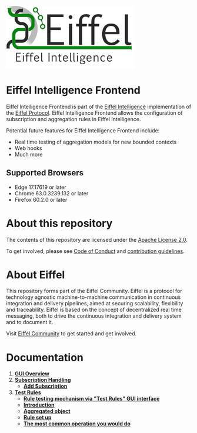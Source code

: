 <!---
   Copyright 2017-2018 Ericsson AB.
   For a full list of individual contributors, please see the commit history.

   Licensed under the Apache License, Version 2.0 (the "License");
   you may not use this file except in compliance with the License.
   You may obtain a copy of the License at

       http://www.apache.org/licenses/LICENSE-2.0

   Unless required by applicable law or agreed to in writing, software
   distributed under the License is distributed on an "AS IS" BASIS,
   WITHOUT WARRANTIES OR CONDITIONS OF ANY KIND, either express or implied.
   See the License for the specific language governing permissions and
   limitations under the License.
--->

<img src="./images/eiffel-intelligence-logo.png" alt="Eiffel Intelligence" width="350"/>

# Eiffel Intelligence Frontend
Eiffel Intelligence Frontend is part of the [Eiffel Intelligence](https://github.com/eiffel-community/eiffel-intelligence) implementation of the [Eiffel Protocol](https://github.com/eiffel-community/eiffel). Eiffel Intelligence Frontend allows the configuration of subscription and aggregation rules in Eiffel Intelligence.

Potential future features for Eiffel Intelligence Frontend include:
* Real time testing of aggregation models for new bounded contexts
* Web hooks
* Much more

## Supported Browsers
* Edge 17.17619 or later
* Chrome 63.0.3239.132 or later
* Firefox 60.2.0 or later

# About this repository
The contents of this repository are licensed under the [Apache License 2.0](./LICENSE).

To get involved, please see [Code of Conduct](./CODE_OF_CONDUCT.md) and [contribution guidelines](./CONTRIBUTING.md).

# About Eiffel
This repository forms part of the Eiffel Community. Eiffel is a protocol for 
technology agnostic machine-to-machine communication in continuous integration 
and delivery pipelines, aimed at securing scalability, flexibility and 
traceability. Eiffel is based on the concept of decentralized real time 
messaging, both to drive the continuous integration and delivery system and to 
document it.

Visit [Eiffel Community](https://eiffel-community.github.io) to get started and 
get involved.

# Documentation

1. [**GUI Overview**](wiki/markdown/GUI-Overview.md)
1. [**Subscription Handling**](wiki/markdown/Subscription-Handling.md)
    -  [**Add Subscription**](wiki/markdown/Add-Subscription.md)
1. [**Test Rules**](wiki/markdown/Test-Rules.md)
    - [**Rule testing mechanism via "Test Rules" GUI interface**](wiki/markdown/Test-Rules.md#Rule-testing-mechanism-via-Test-Rules-GUI-interface)
    - [**Introduction**](wiki/markdown/Test-Rules.md#Introduction)
    - [**Aggregated object**](wiki/markdown/Test-Rules.md#Aggregated-object)
    - [**Rule set up**](wiki/markdown/Test-Rules.md#Rule-set-up)
    - [**The most common operation you would do**](wiki/markdown/Test-Rules.md#The-most-common-operation-you-would-do)
